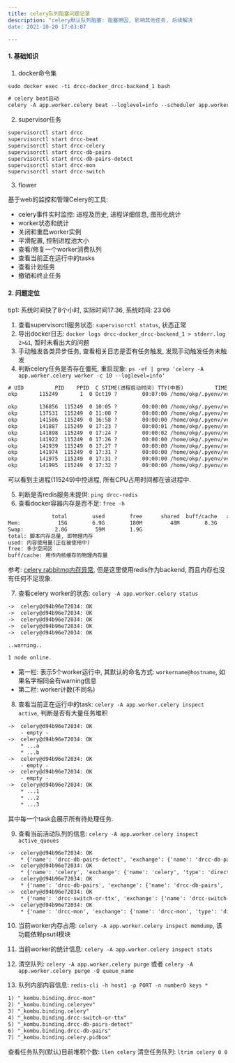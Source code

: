 ```yaml
---
title: celery队列阻塞问题记录
description: "celery默认队列阻塞: 阻塞原因, 影响其他任务, 后续解决
date: 2021-10-20 17:03:07

---
```



#### 1. 基础知识
1. docker命令集

```txt
sudo docker exec -ti drcc-docker_drcc-backend_1 bash

# celery beat启动
celery -A app.worker.celery beat --loglevel=info --scheduler app.worker:LockedPersistentScheduler
```


2. supervisor任务

```sh
supervisorctl start drcc
supervisorctl start drcc-beat
supervisorctl start drcc-celery
supervisorctl start drcc-db-pairs
supervisorctl start drcc-db-pairs-detect
supervisorctl start drcc-mon
supervisorctl start drcc-switch
```


3. flower

基于web的监控和管理Celery的工具:

+ celery事件实时监控: 进程及历史, 进程详细信息, 图形化统计
+ worker状态和统计
+ 关闭和重启worker实例
+ 平滑配置, 控制进程池大小
+ 查看/修复一个worker消费队列
+ 查看当前正在运行中的tasks
+ 查看计划任务
+ 撤销和终止任务


#### 2. 问题定位
tip1: 系统时间快了8个小时, 实际时间17:36, 系统时间: 23:06

1. 查看supervisorctl服务状态: ``supervisorctl status``, 状态正常
2. 导出docker日志: ``docker logs drcc-docker_drcc-backend_1 > stderr.log 2>&1``, 暂时未看出大的问题
3. 手动触发各类异步任务, 查看相关日志是否有任务触发, 发现手动触发任务未触发
4. 判断celery任务是否存在僵死, 重启现象: ``ps -ef | grep 'celery -A app.worker.celery worker -c 10 --loglevel=info'``

```txt
# UID          PID    PPID  C STIME(进程启动时间) TTY(中断)          TIME(总进程时间, 启动进程之后占用进程累计时间) CMD(命令)
okp       115249       1  0 Oct19 ?        00:07:06 /home/okp/.pyenv/versions/3.6.5/envs/drcc-backend-env/bin/python3.6 /home/okp/.pyenv/versions/drcc-backend-env/bin/celery -A app.worker.celery worker -c 10 --loglevel=info

okp       136856  115249  0 10:05 ?        00:00:00 /home/okp/.pyenv/versions/3.6.5/envs/drcc-backend-env/bin/python3.6 /home/okp/.pyenv/versions/drcc-backend-env/bin/celery -A app.worker.celery worker -c 10 --loglevel=info
okp       137531  115249  0 11:00 ?        00:00:00 /home/okp/.pyenv/versions/3.6.5/envs/drcc-backend-env/bin/python3.6 /home/okp/.pyenv/versions/drcc-backend-env/bin/celery -A app.worker.celery worker -c 10 --loglevel=info
okp       141586  115249  0 16:58 ?        00:00:00 /home/okp/.pyenv/versions/3.6.5/envs/drcc-backend-env/bin/python3.6 /home/okp/.pyenv/versions/drcc-backend-env/bin/celery -A app.worker.celery worker -c 10 --loglevel=info
okp       141887  115249  0 17:23 ?        00:00:01 /home/okp/.pyenv/versions/3.6.5/envs/drcc-backend-env/bin/python3.6 /home/okp/.pyenv/versions/drcc-backend-env/bin/celery -A app.worker.celery worker -c 10 --loglevel=info
okp       141898  115249  0 17:24 ?        00:00:02 /home/okp/.pyenv/versions/3.6.5/envs/drcc-backend-env/bin/python3.6 /home/okp/.pyenv/versions/drcc-backend-env/bin/celery -A app.worker.celery worker -c 10 --loglevel=info
okp       141922  115249  0 17:26 ?        00:00:00 /home/okp/.pyenv/versions/3.6.5/envs/drcc-backend-env/bin/python3.6 /home/okp/.pyenv/versions/drcc-backend-env/bin/celery -A app.worker.celery worker -c 10 --loglevel=info
okp       141939  115249  0 17:27 ?        00:00:00 /home/okp/.pyenv/versions/3.6.5/envs/drcc-backend-env/bin/python3.6 /home/okp/.pyenv/versions/drcc-backend-env/bin/celery -A app.worker.celery worker -c 10 --loglevel=info
okp       141974  115249  0 17:31 ?        00:00:00 /home/okp/.pyenv/versions/3.6.5/envs/drcc-backend-env/bin/python3.6 /home/okp/.pyenv/versions/drcc-backend-env/bin/celery -A app.worker.celery worker -c 10 --loglevel=info
okp       141975  115249  0 17:31 ?        00:00:00 /home/okp/.pyenv/versions/3.6.5/envs/drcc-backend-env/bin/python3.6 /home/okp/.pyenv/versions/drcc-backend-env/bin/celery -A app.worker.celery worker -c 10 --loglevel=info
okp       141995  115249  0 17:32 ?        00:00:00 /home/okp/.pyenv/versions/3.6.5/envs/drcc-backend-env/bin/python3.6 /home/okp/.pyenv/versions/drcc-backend-env/bin/celery -A app.worker.celery worker -c 10 --loglevel=info
```

可以看到主进程(115249)中控进程, 所有CPU占用时间都在该进程中.

5. 判断是否redis服务未提供: ``ping drcc-redis``
6. 查看docker容器内存是否不足: ``free -h``

```txt
              total        used        free      shared  buff/cache   available
Mem:            15G        6.9G        180M         48M        8.3G        8.0G
Swap:          2.0G         59M        1.9G
total: 脚本内存总量, 即物理内存
used: 内容使用量(正在被使用中)
free: 多少空闲区
buff/cache: 用作内核缓存的物理内存量
```

参考: [celery rabbitmq内存异常](https://daimajiaoliu.com/daima/4796cff999003fc), 但是这里使用redis作为backend,
而且内存也没有任何不足现象.

7. 查看celery worker的状态: ``celery -A app.worker.celery status``

```txt
->  celery@d94b96e72034: OK
->  celery@d94b96e72034: OK
->  celery@d94b96e72034: OK
->  celery@d94b96e72034: OK
->  celery@d94b96e72034: OK

..warning..

1 node online.
```

+ 第一栏: 表示5个worker运行中, 其默认的命名方式: ``workername@hostname``, 如果名字相同会有warning信息
+ 第二栏: worker计数(不同名)

8. 查看当前正在运行中的task: ``celery -A app.worker.celery inspect active``, 判断是否有大量任务堆积

```txt
->  celery@d94b96e72034: OK
    - empty -
->  celery@d94b96e72034: OK
    * ...a
    * ...b
->  celery@d94b96e72034: OK
    - empty -
->  celery@d94b96e72034: OK
    - empty -
->  celery@d94b96e72034: OK
    * ...1
    * ...2
    * ...3
```

其中每一个task会展示所有待处理任务.

9. 查看当前活动队列的信息: ``celery -A app.worker.celery inspect active_queues``

```txt
->  celery@d94b96e72034: OK
    * {'name': 'drcc-db-pairs-detect', 'exchange': {'name': 'drcc-db-pairs-detect', 'type': 'direct', 'arguments': None, 'durable': True, 'passive': False, 'auto_delete': False, 'delivery_mode': None, 'no_declare': False}, 'routing_key': 'drcc-db-pairs-detect', 'queue_arguments': None, 'binding_arguments': None, 'consumer_arguments': None, 'durable': True, 'exclusive': False, 'auto_delete': False, 'no_ack': False, 'alias': None, 'bindings': [], 'no_declare': None, 'expires': None, 'message_ttl': None, 'max_length': None, 'max_length_bytes': None, 'max_priority': None}
->  celery@d94b96e72034: OK
    * {'name': 'celery', 'exchange': {'name': 'celery', 'type': 'direct', 'arguments': None, 'durable': True, 'passive': False, 'auto_delete': False, 'delivery_mode': None, 'no_declare': False}, 'routing_key': 'celery', 'queue_arguments': None, 'binding_arguments': None, 'consumer_arguments': None, 'durable': True, 'exclusive': False, 'auto_delete': False, 'no_ack': False, 'alias': None, 'bindings': [], 'no_declare': None, 'expires': None, 'message_ttl': None, 'max_length': None, 'max_length_bytes': None, 'max_priority': None}
->  celery@d94b96e72034: OK
    * {'name': 'drcc-db-pairs', 'exchange': {'name': 'drcc-db-pairs', 'type': 'direct', 'arguments': None, 'durable': True, 'passive': False, 'auto_delete': False, 'delivery_mode': None, 'no_declare': False}, 'routing_key': 'drcc-db-pairs', 'queue_arguments': None, 'binding_arguments': None, 'consumer_arguments': None, 'durable': True, 'exclusive': False, 'auto_delete': False, 'no_ack': False, 'alias': None, 'bindings': [], 'no_declare': None, 'expires': None, 'message_ttl': None, 'max_length': None, 'max_length_bytes': None, 'max_priority': None}
->  celery@d94b96e72034: OK
    * {'name': 'drcc-switch-or-ttx', 'exchange': {'name': 'drcc-switch-or-ttx', 'type': 'direct', 'arguments': None, 'durable': True, 'passive': False, 'auto_delete': False, 'delivery_mode': None, 'no_declare': False}, 'routing_key': 'drcc-switch-or-ttx', 'queue_arguments': None, 'binding_arguments': None, 'consumer_arguments': None, 'durable': True, 'exclusive': False, 'auto_delete': False, 'no_ack': False, 'alias': None, 'bindings': [], 'no_declare': None, 'expires': None, 'message_ttl': None, 'max_length': None, 'max_length_bytes': None, 'max_priority': None}
->  celery@d94b96e72034: OK
    * {'name': 'drcc-mon', 'exchange': {'name': 'drcc-mon', 'type': 'direct', 'arguments': None, 'durable': True, 'passive': False, 'auto_delete': False, 'delivery_mode': None, 'no_declare': False}, 'routing_key': 'drcc-mon', 'queue_arguments': None, 'binding_arguments': None, 'consumer_arguments': None, 'durable': True, 'exclusive': False, 'auto_delete': False, 'no_ack': False, 'alias': None, 'bindings': [], 'no_declare': None, 'expires': None, 'message_ttl': None, 'max_length': None, 'max_length_bytes': None, 'max_priority': None}

```

10. 当前worker内存占用: ``celery -A app.worker.celery inspect memdump``, 该功能依赖psutil模块

11. 当前worker的统计信息: ``celery -A app.worker.celery inspect stats``

12. 清空队列: ``celery -A app.worker.celery purge`` 或者 ``celery -A app.worker.celery purge -Q queue_name``

13. 队列内部内容信息: ``redis-cli -h host1 -p PORT -n number0 keys *``

```txt
1) "_kombu.binding.drcc-mon"
2) "_kombu.binding.celeryev"
3) "_kombu.binding.celery"
4) "_kombu.binding.drcc-switch-or-ttx"
5) "_kombu.binding.drcc-db-pairs-detect"
6) "_kombu.binding.drcc-db-pairs"
7) "_kombu.binding.celery.pidbox"
```

查看任务队列(默认)目前堆积个数: ``llen celery``
清空任务队列: ``ltrim celery 0 0``
